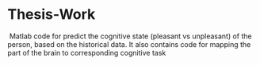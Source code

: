 # Thesis-Work

​ Matlab code for predict the cognitive state (pleasant vs unpleasant) of the person, based on the historical data. It also contains code for mapping the part of the brain to corresponding cognitive task
